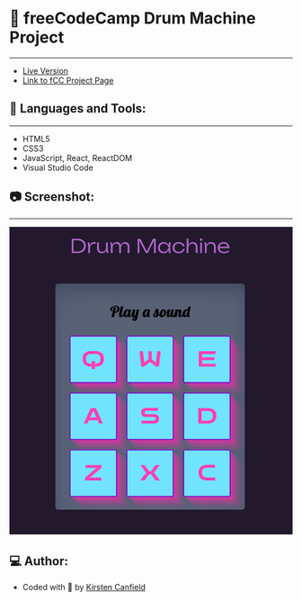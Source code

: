 # :notebook: freeCodeCamp Drum Machine Project
------
+ [Live Version](https://codepen.io/chillhumanoid/full/NWzQKoX)
+ [Link to fCC Project Page](https://www.freecodecamp.org/learn/front-end-development-libraries/front-end-development-libraries-projects/build-a-drum-machine)

## :wrench: Languages and Tools:
------
+ HTML5
+ CSS3
+ JavaScript, React, ReactDOM
+ Visual Studio Code

## :camera: Screenshot:
------
![Project Preview](https://github.com/ChillHumanoid/fCC-Drum-Machine/blob/main/project-preview.png)

## :computer: Author:
+ Coded with :blue_heart: by [Kirsten Canfield](https://github.com/ChillHumanoid)

 
